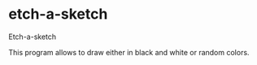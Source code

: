 # etch-a-sketch
Etch-a-sketch

This program allows to draw either in black and white or random colors.

